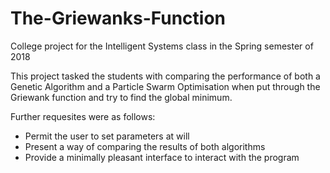 # The-Griewanks-Function

College project for the Intelligent Systems class in the Spring semester of 2018

This project tasked the students with comparing the performance of both a Genetic Algorithm and a Particle Swarm Optimisation when put through the Griewank function and try to find the global minimum.

Further requesites were as follows:
* Permit the user to set parameters at will
* Present a way of comparing the results of both algorithms
* Provide a minimally pleasant interface to interact with the program
